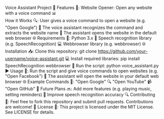 Voice Assistant Project 🤖
Features 🎯:
Website Opener: Open any website with a voice command 📊
<br>
How it Works 🔍:
User gives a voice command to open a website (e.g. "Open Google") 💬
The voice assistant recognizes the command and extracts the website name 🤔
The assistant opens the website in the default web browser 🌐
Requirements 📝:
Python 3.x 🐍
Speech recognition library (e.g. SpeechRecognition) 💻
Webbrowser library (e.g. webbrowser) 🌐
Installation 📥:
Clone this repository: git clone https://github.com/your-username/voice-assistant.git 💻
Install required libraries: pip install SpeechRecognition webbrowser 💸
Run the script: python voice_assistant.py ▶️
Usage 📄:
Run the script and give voice commands to open websites (e.g. "Open Facebook") 💬
The assistant will open the website in your default web browser 🌐
Example Commands 📝:
"Open Google" 🔍
"Open YouTube" 📹
"Open GitHub" 🤖
Future Plans 🔜:
Add more features (e.g. playing music, setting reminders) 🎵
Improve speech recognition accuracy 🔍
Contributing 🤝:
Feel free to fork this repository and submit pull requests. Contributions are welcome! 🎉
License 📜:
This project is licensed under the MIT License. See LICENSE for details.
